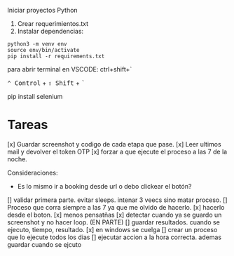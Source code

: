 Iniciar proyectos Python

1. Crear requerimientos.txt
2. Instalar dependencias:
```console
python3 -m venv env
source env/bin/activate 
pip install -r requirements.txt
```

para abrir terminal en VSCODE: ctrl+shift+`

<kbd>⌃ Control</kbd> + <kbd>⇧ Shift</kbd> + <kbd>`</kbd>

pip install selenium

# Tareas
[x] Guardar screenshot y codigo de cada etapa que pase.
[x] Leer ultimos mail y devolver el token OTP
[x] forzar a que ejecute el proceso a las 7 de la noche.

Consideraciones:
* Es lo mismo ir a booking desde url o debo clickear el botón?

[] validar primera parte. evitar sleeps. intenar 3 veecs sino matar proceso.
[] Proceso que corra siempre a las 7 ya que me olvido de hacerlo.
[x] hacerlo desde el boton.
[x] menos pensatñas
[x] detectar cuando ya se guardo un screenshot y no hacer loop. (EN PARTE)
[] guardar resultados. cuando se ejecuto, tiempo, resultado.
[x] en windows se cuelga
[] crear un proceso que lo ejecute todos los dias
[] ejecutar accion a la hora correcta. ademas guardar cuando se ejcuto



